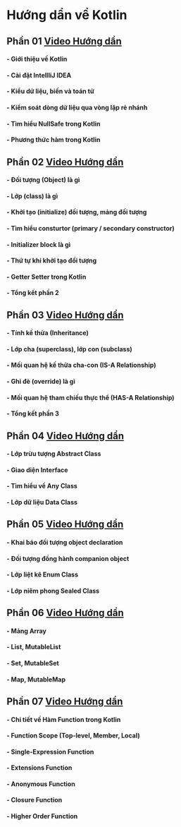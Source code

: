 # Hướng dẩn về Kotlin

## **Phần 01 [Video Hướng dẩn](https://www.youtube.com/watch?v=H7jeVbQOw-A)**
#### - Giới thiệu về Kotlin
#### - Cài đặt IntellliJ IDEA
#### - Kiểu dử liệu, biến và toán tử
#### - Kiểm soát dòng dử liệu qua vòng lặp rẻ nhánh
#### - Tìm hiểu NullSafe trong Kotlin
#### - Phương thức hàm trong Kotlin


## **Phần 02 [Video Hướng dẩn](https://youtu.be/Gnys-ew7vic)**
#### - Đối tượng (Object) là gì
#### - Lớp (class) là gì  
#### - Khởi tạo (initialize) đối tượng, mảng đối tượng
#### - Tìm hiểu consturtor (primary / secondary constructor)
#### - Initializer block là gì
#### - Thứ tự khi khởi tạo đối tượng
#### - Getter Setter trong Kotlin
#### - Tổng kết phần 2 

## **Phần 03 [Video Hướng dẩn](https://youtu.be/NtetlOc8vsA)**
#### - Tính kế thừa (Inheritance)  
#### - Lớp cha (superclass), lớp con (subclass)  
#### - Mối quan hệ kế thừa cha-con (IS-A Relationship)  
#### - Ghi đè (override) là gì  
#### - Mối quan hệ tham chiếu thực thể (HAS-A Relationship)  
#### - Tổng kết phần 3 

## **Phần 04 [Video Hướng dẩn](https://youtu.be/2QZ5ZMD4Ypc)**
#### - Lớp trừu tượng Abstract Class
#### - Giao diện Interface
#### - Tìm hiểu về Any Class
#### - Lớp dữ liệu Data Class

## **Phần 05 [Video Hướng dẩn](https://youtu.be/w2TzAJjikJI)**
#### - Khai báo đối tượng object declaration
#### - Đối tượng đồng hành companion object
#### - Lớp liệt kê Enum Class
#### - Lớp niêm phong Sealed Class

## **Phần 06 [Video Hướng dẩn](https://youtu.be/nfmrgOy4O8c)**
#### - Mảng Array
#### - List, MutableList
#### - Set, MutableSet
#### - Map, MutableMap


## **Phần 07 [Video Hướng dẩn](https://youtu.be/GXsesnpliFk)**
#### - Chi tiết về Hàm Function trong Kotlin
#### - Function Scope (Top-level, Member, Local)
#### - Single-Expression Function
#### - Extensions Function
#### - Anonymous Function
#### - Closure Function
#### - Higher Order Function
